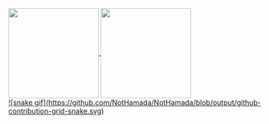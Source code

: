 <div>
  <a href="https://github.com/NotHamada">
  <img height="180em"  align="center" src="https://github-readme-stats.vercel.app/api?username=NotHamada&show_icons=true&theme=react&include_all_commits=true&count_private=true"/>
  <img height="180em"  align="center" src="https://github-readme-stats.vercel.app/api/top-langs/?username=NotHamada&layout=compact&langs_count=7&theme=react" />
</div>
  
<div>
  ![snake gif](https://github.com/NotHamada/NotHamada/blob/output/github-contribution-grid-snake.svg)  
</div>

